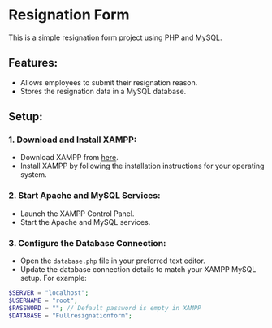 # Resignation Form

This is a simple resignation form project using PHP and MySQL.

## Features:

- Allows employees to submit their resignation reason.
- Stores the resignation data in a MySQL database.

## Setup:

### 1. Download and Install XAMPP:

- Download XAMPP from [here](https://www.apachefriends.org/index.html).
- Install XAMPP by following the installation instructions for your operating system.

### 2. Start Apache and MySQL Services:

- Launch the XAMPP Control Panel.
- Start the Apache and MySQL services.

### 3. Configure the Database Connection:

- Open the `database.php` file in your preferred text editor.
- Update the database connection details to match your XAMPP MySQL setup. For example:

```php
$SERVER = "localhost";
$USERNAME = "root";
$PASSWORD = ""; // Default password is empty in XAMPP
$DATABASE = "Fullresignationform";